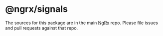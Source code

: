 # @ngrx/signals

The sources for this package are in the main [NgRx](https://github.com/ngrx/platform) repo. Please file issues and pull requests against that repo.
